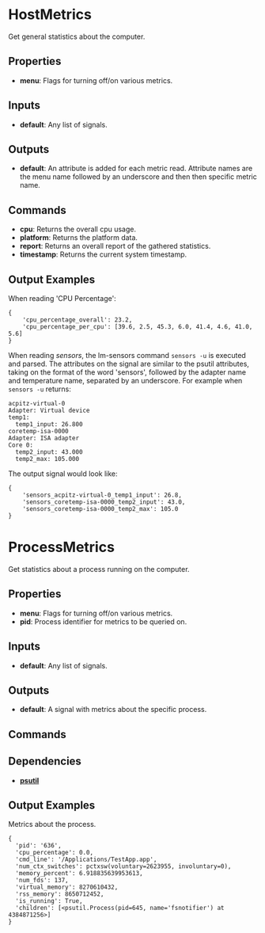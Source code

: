 HostMetrics
===========
Get general statistics about the computer.

Properties
----------
- **menu**: Flags for turning off/on various metrics.

Inputs
------
- **default**: Any list of signals.

Outputs
-------
- **default**: An attribute is added for each metric read. Attribute names are the menu name followed by an underscore and then then specific metric name.

Commands
--------
- **cpu**: Returns the overall cpu usage.
- **platform**: Returns the platform data.
- **report**: Returns an overall report of the gathered statistics.
- **timestamp**: Returns the current system timestamp.


Output Examples
---------------
When reading 'CPU Percentage':
```
{
    'cpu_percentage_overall': 23.2,
    'cpu_percentage_per_cpu': [39.6, 2.5, 45.3, 6.0, 41.4, 4.6, 41.0, 5.6]
}
```
When reading *sensors*, the lm-sensors command `sensors -u` is executed and
parsed. The attributes on the signal are similar to the psutil attributes,
taking on the format of the word 'sensors', followed by the adapter name and
temperature name, separated by an underscore. For example when `sensors -u`
returns:
```
acpitz-virtual-0
Adapter: Virtual device
temp1:
  temp1_input: 26.800
coretemp-isa-0000
Adapter: ISA adapter
Core 0:
  temp2_input: 43.000
  temp2_max: 105.000
```
The output signal would look like:
```
{
    'sensors_acpitz-virtual-0_temp1_input': 26.8,
    'sensors_coretemp-isa-0000_temp2_input': 43.0,
    'sensors_coretemp-isa-0000_temp2_max': 105.0
}
```

ProcessMetrics
==============
Get statistics about a process running on the computer.

Properties
----------
- **menu**: Flags for turning off/on various metrics.
- **pid**: Process identifier for metrics to be queried on.

Inputs
------
- **default**: Any list of signals.

Outputs
-------
- **default**: A signal with metrics about the specific process.

Commands
--------

Dependencies
------------
-   [**psutil**](https://pypi.python.org/pypi/psutil)

Output Examples
---------------
Metrics about the process.
```
{
  'pid': '636',
  'cpu_percentage': 0.0,
  'cmd_line': '/Applications/TestApp.app',
  'num_ctx_switches': pctxsw(voluntary=2623955, involuntary=0),
  'memory_percent': 6.918835639953613,
  'num_fds': 137,
  'virtual_memory': 8270610432,
  'rss_memory': 8650712452,
  'is_running': True,
  'children': [<psutil.Process(pid=645, name='fsnotifier') at 4384871256>]
}
```
